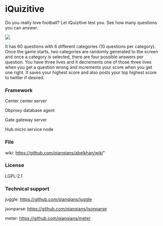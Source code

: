 # iQuizitive

Do you really love football? Let iQuizitive test you.
See how many questions you can answer.

![](https://github.com/TianjinShuyiTech/FQuiz/blob/master/fquizbg.png)

It has 60 questions with 6 different categories (10 questions per category). Once the game starts, two categories are randomly generated to the screen and once a category is selected, there are four possible answers per question. You have three lives and it decrements one of those three lives when you get a question wrong and increments your score when you get one right. It saves your highest score and also posts your top highest score to twitter if desired.

### Framework
Center center server

Dbproxy database agent

Gate gateway server

Hub micro service node

### File

wiki: https://github.com/qianqians/abelkhan/wiki"

### License

LGPL-2.1

### Technical support

juggle: https://github.com/qianqians/juggle

jsonparse: https://github.com/qianqians/jsonparse

meter: https://github.com/qianqians/meter


